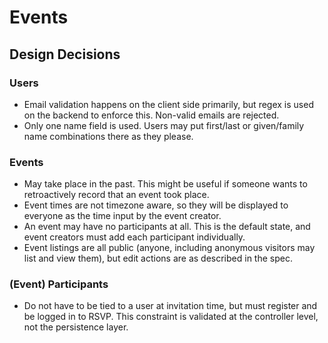# Events

## Design Decisions

### Users
* Email validation happens on the client side primarily, but regex
is used on the backend to enforce this. Non-valid emails are rejected.
* Only one name field is used. Users may put first/last or given/family
name combinations there as they please.

### Events
* May take place in the past. This might be useful if someone wants to
retroactively record that an event took place.
* Event times are not timezone aware, so they will be displayed to everyone
as the time input by the event creator.
* An event may have no participants at all. This is the default state, and
event creators must add each participant individually.
* Event listings are all public (anyone, including anonymous visitors may
list and view them), but edit actions are as described in the spec.

### (Event) Participants
* Do not have to be tied to a user at invitation time, but must register and
be logged in to RSVP. This constraint is validated at the controller level,
not the persistence layer.

